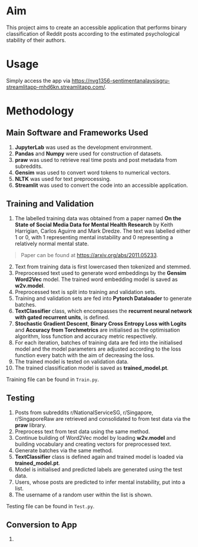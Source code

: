 # Aim
This project aims to create an accessible application that performs binary classification of Reddit posts according to the estimated psychological stability of their authors.

# Usage
Simply access the app via https://nvg1356-sentimentanalaysisgru-streamlitapp-mhd6kn.streamlitapp.com/. 

# Methodology
## Main Software and Frameworks Used
1. **JupyterLab** was used as the development environment.
2. **Pandas** and **Numpy** were used for construction of datasets.
3. **praw** was used to retrieve real time posts and post metadata from subreddits.
4. **Gensim** was used to convert word tokens to numerical vectors.
5. **NLTK** was used for text preprocessing.
6. **Streamlit** was used to convert the code into an accessible application. 

## Training and Validation
1.  The labelled training data was obtained from a paper named **On the State of Social Media Data for Mental Health Research** by Keith Harrigian, Carlos Aguirre and Mark Dredze. The text was labelled either 1 or 0, with 1 representing mental instability and 0 representing a relatively normal mental state.  
> Paper can be found at https://arxiv.org/abs/2011.05233. 
2.  Text from training data is first lowercased then tokenized and stemmed.
3.  Preprocessed text used to generate word embeddings by the **Gensim Word2Vec** model. The trained word embedding model is saved as **w2v.model**.
4. Preprocessed text is split into training and validation sets.
5. Training and validation sets are fed into **Pytorch Dataloader** to generate batches.
6. **TextClassifier** class, which encompasses the **recurrent neural network with gated recurrent units**, is defined.
7. **Stochastic Gradient Descent**, **Binary Cross Entropy Loss with Logits** and **Accuracy from Torchmetrics** are initialised as the optimisation algorithm, loss function and accuracy metric respectively.
8. For each iteration, batches of training data are fed into the initialised model and the model parameters are adjusted according to the loss function every batch with the aim of decreasing the loss. 
9. The trained model is tested on validation data. 
10. The trained classification model is saved as **trained_model.pt**.

Training file can be found in `Train.py`.

## Testing

1. Posts from subreddits r/NationalServiceSG, r/Singapore, r/SingaporeRaw are retrieved and consolidated to from test data via the **praw** library.
2. Preprocess text from test data using the same method.
3. Continue building of Word2Vec model by loading **w2v.model** and building vocabulary and creating vectors for preprocessed text.
4. Generate batches via the same method.
5. **TextClassifier** class is defined again and trained model is loaded via **trained_model.pt**.
6. Model is initialised and predicted labels are generated using the test data.
7. Users, whose posts are predicted to infer mental instability, put into a list.
8. The username of a random user within the list is shown. 

Testing file can be found in `Test.py`.

## Conversion to App
1.  


